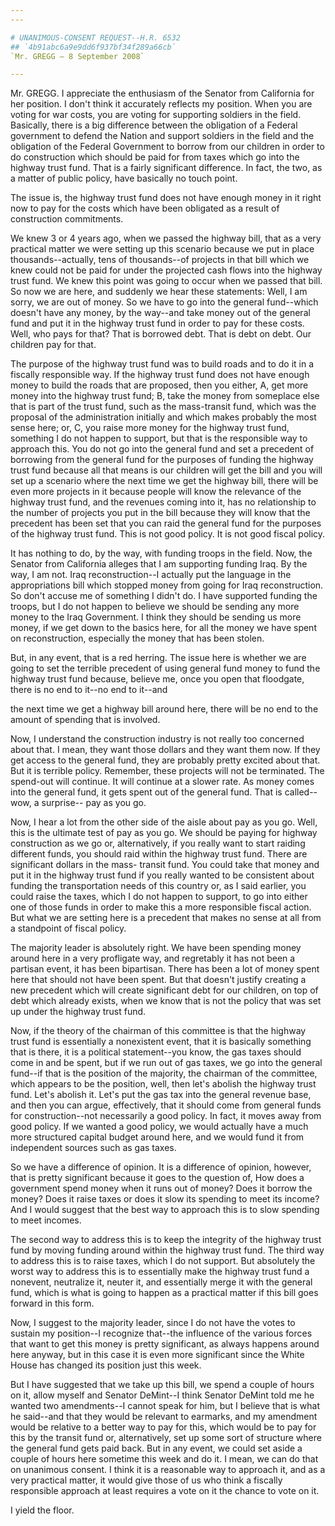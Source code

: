```yaml
---
---

# UNANIMOUS-CONSENT REQUEST--H.R. 6532
## `4b91abc6a9e9dd6f937bf34f289a66cb`
`Mr. GREGG — 8 September 2008`

---
```



Mr. GREGG. I appreciate the enthusiasm of the Senator from California 
for her position. I don't think it accurately reflects my position. 
When you are voting for war costs, you are voting for supporting 
soldiers in the field. Basically, there is a big difference between the 
obligation of a Federal government to defend the Nation and support 
soldiers in the field and the obligation of the Federal Government to 
borrow from our children in order to do construction which should be 
paid for from taxes which go into the highway trust fund. That is a 
fairly significant difference. In fact, the two, as a matter of public 
policy, have basically no touch point.

The issue is, the highway trust fund does not have enough money in it 
right now to pay for the costs which have been obligated as a result of 
construction commitments.

We knew 3 or 4 years ago, when we passed the highway bill, that as a 
very practical matter we were setting up this scenario because we put 
in place thousands--actually, tens of thousands--of projects in that 
bill which we knew could not be paid for under the projected cash flows 
into the highway trust fund. We knew this point was going to occur when 
we passed that bill. So now we are here, and suddenly we hear these 
statements: Well, I am sorry, we are out of money. So we have to go 
into the general fund--which doesn't have any money, by the way--and 
take money out of the general fund and put it in the highway trust fund 
in order to pay for these costs. Well, who pays for that? That is 
borrowed debt. That is debt on debt. Our children pay for that.

The purpose of the highway trust fund was to build roads and to do it 
in a fiscally responsible way. If the highway trust fund does not have 
enough money to build the roads that are proposed, then you either, A, 
get more money into the highway trust fund; B, take the money from 
someplace else that is part of the trust fund, such as the mass-transit 
fund, which was the proposal of the administration initially and which 
makes probably the most sense here; or, C, you raise more money for the 
highway trust fund, something I do not happen to support, but that is 
the responsible way to approach this. You do not go into the general 
fund and set a precedent of borrowing from the general fund for the 
purposes of funding the highway trust fund because all that means is 
our children will get the bill and you will set up a scenario where the 
next time we get the highway bill, there will be even more projects in 
it because people will know the relevance of the highway trust fund, 
and the revenues coming into it, has no relationship to the number of 
projects you put in the bill because they will know that the precedent 
has been set that you can raid the general fund for the purposes of the 
highway trust fund. This is not good policy. It is not good fiscal 
policy.

It has nothing to do, by the way, with funding troops in the field. 
Now, the Senator from California alleges that I am supporting funding 
Iraq. By the way, I am not. Iraq reconstruction--I actually put the 
language in the appropriations bill which stopped money from going for 
Iraq reconstruction. So don't accuse me of something I didn't do. I 
have supported funding the troops, but I do not happen to believe we 
should be sending any more money to the Iraq Government. I think they 
should be sending us more money, if we get down to the basics here, for 
all the money we have spent on reconstruction, especially the money 
that has been stolen.

But, in any event, that is a red herring. The issue here is whether 
we are going to set the terrible precedent of using general fund money 
to fund the highway trust fund because, believe me, once you open that 
floodgate, there is no end to it--no end to it--and


the next time we get a highway bill around here, there will be no end 
to the amount of spending that is involved.

Now, I understand the construction industry is not really too 
concerned about that. I mean, they want those dollars and they want 
them now. If they get access to the general fund, they are probably 
pretty excited about that. But it is terrible policy. Remember, these 
projects will not be terminated. The spend-out will continue. It will 
continue at a slower rate. As money comes into the general fund, it 
gets spent out of the general fund. That is called--wow, a surprise--
pay as you go.

Now, I hear a lot from the other side of the aisle about pay as you 
go. Well, this is the ultimate test of pay as you go. We should be 
paying for highway construction as we go or, alternatively, if you 
really want to start raiding different funds, you should raid within 
the highway trust fund. There are significant dollars in the mass-
transit fund. You could take that money and put it in the highway trust 
fund if you really wanted to be consistent about funding the 
transportation needs of this country or, as I said earlier, you could 
raise the taxes, which I do not happen to support, to go into either 
one of those funds in order to make this a more responsible fiscal 
action. But what we are setting here is a precedent that makes no sense 
at all from a standpoint of fiscal policy.

The majority leader is absolutely right. We have been spending money 
around here in a very profligate way, and regretably it has not been a 
partisan event, it has been bipartisan. There has been a lot of money 
spent here that should not have been spent. But that doesn't justify 
creating a new precedent which will create significant debt for our 
children, on top of debt which already exists, when we know that is not 
the policy that was set up under the highway trust fund.

Now, if the theory of the chairman of this committee is that the 
highway trust fund is essentially a nonexistent event, that it is 
basically something that is there, it is a political statement--you 
know, the gas taxes should come in and be spent, but if we run out of 
gas taxes, we go into the general fund--if that is the position of the 
majority, the chairman of the committee, which appears to be the 
position, well, then let's abolish the highway trust fund. Let's 
abolish it. Let's put the gas tax into the general revenue base, and 
then you can argue, effectively, that it should come from general funds 
for construction--not necessarily a good policy. In fact, it moves away 
from good policy. If we wanted a good policy, we would actually have a 
much more structured capital budget around here, and we would fund it 
from independent sources such as gas taxes.

So we have a difference of opinion. It is a difference of opinion, 
however, that is pretty significant because it goes to the question of, 
How does a government spend money when it runs out of money? Does it 
borrow the money? Does it raise taxes or does it slow its spending to 
meet its income? And I would suggest that the best way to approach this 
is to slow spending to meet incomes.

The second way to address this is to keep the integrity of the 
highway trust fund by moving funding around within the highway trust 
fund. The third way to address this is to raise taxes, which I do not 
support. But absolutely the worst way to address this is to essentially 
make the highway trust fund a nonevent, neutralize it, neuter it, and 
essentially merge it with the general fund, which is what is going to 
happen as a practical matter if this bill goes forward in this form.

Now, I suggest to the majority leader, since I do not have the votes 
to sustain my position--I recognize that--the influence of the various 
forces that want to get this money is pretty significant, as always 
happens around here anyway, but in this case it is even more 
significant since the White House has changed its position just this 
week.

But I have suggested that we take up this bill, we spend a couple of 
hours on it, allow myself and Senator DeMint--I think Senator DeMint 
told me he wanted two amendments--I cannot speak for him, but I believe 
that is what he said--and that they would be relevant to earmarks, and 
my amendment would be relative to a better way to pay for this, which 
would be to pay for this by the transit fund or, alternatively, set up 
some sort of structure where the general fund gets paid back. But in 
any event, we could set aside a couple of hours here sometime this week 
and do it. I mean, we can do that on unanimous consent. I think it is a 
reasonable way to approach it, and as a very practical matter, it would 
give those of us who think a fiscally responsible approach at least 
requires a vote on it the chance to vote on it.

I yield the floor.